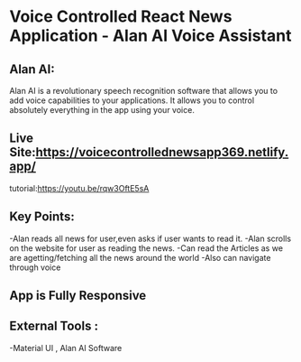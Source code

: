 # Voice Controlled React News Application - Alan AI Voice Assistant

## Alan AI:
Alan AI is a revolutionary speech recognition software that allows you to add voice capabilities to your applications. 
It allows you to control absolutely everything in the app using your voice.

## Live Site:https://voicecontrollednewsapp369.netlify.app/






tutorial:https://youtu.be/rqw3OftE5sA

## Key Points:
-Alan reads all news for user,even asks if user wants to read it.
-Alan scrolls on the website for user as reading the news.
-Can read the Articles as we are agetting/fetching all the news around the world 
-Also can navigate through voice

## App is Fully Responsive

## External Tools : 

-Material UI , Alan AI Software


